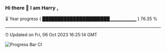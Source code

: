 ### Hi there 👋 I am Harry , 

⏳ Year progress { ██████████████████████▁▁▁▁▁▁▁▁ } 76.35 %

---

⏰ Updated on Fri, 06 Oct 2023 16:25:14 GMT

![Progress Bar CI](https://github.com/duykhang68/duykhang68/workflows/Progress%20Bar%20CI/badge.svg)
